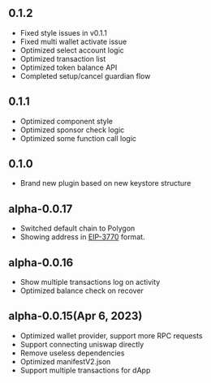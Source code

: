 ## 0.1.2

-   Fixed style issues in v0.1.1
-   Fixed multi wallet activate issue
-   Optimized select account logic
-   Optimized transaction list
-   Optimized token balance API
-   Completed setup/cancel guardian flow

## 0.1.1

-   Optimized component style
-   Optimized sponsor check logic
-   Optimized some function call logic

## 0.1.0

-   Brand new plugin based on new keystore structure

## alpha-0.0.17

-   Switched default chain to Polygon
-   Showing address in [EIP-3770](https://github.com/ethereum/EIPs/blob/master/EIPS/eip-3770.md) format.

## alpha-0.0.16

-   Show multiple transactions log on activity
-   Optimized balance check on recover

## alpha-0.0.15(Apr 6, 2023)

-   Optimized wallet provider, support more RPC requests
-   Support connecting uniswap directly
-   Remove useless dependencies
-   Optimized manifestV2.json
-   Support multiple transactions for dApp

